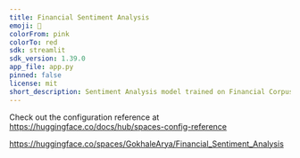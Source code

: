 ```yaml
---
title: Financial Sentiment Analysis
emoji: 👀
colorFrom: pink
colorTo: red
sdk: streamlit
sdk_version: 1.39.0
app_file: app.py
pinned: false
license: mit
short_description: Sentiment Analysis model trained on Financial Corpus.
---
```


Check out the configuration reference at https://huggingface.co/docs/hub/spaces-config-reference

https://huggingface.co/spaces/GokhaleArya/Financial_Sentiment_Analysis
